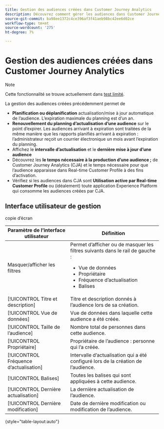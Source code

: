 ```yaml
---
title: Gestion des audiences créées dans Customer Journey Analytics
description: Découvrez comment gérer les audiences dans Customer Journey Analytics
source-git-commit: ba98ee1372c4ce396af3f41aeb98bc42ee6d02ce
workflow-type: tm+mt
source-wordcount: '275'
ht-degree: 7%

---
```



# Gestion des audiences créées dans Customer Journey Analytics

>[!NOTE]
>
>Cette fonctionnalité se trouve actuellement dans [test limité](/help/release-notes/releases.md).

La gestion des audiences créées précédemment permet de

* **Planification ou déplanification** actualisation/mise à jour automatique de l’audience. L’expiration maximale du planning est d’un an.
* **Renouvellement du planning d’actualisation d’une audience** sur le point d’expirer. Les audiences arrivant à expiration sont traitées de la même manière que les rapports planifiés arrivant à expiration : l’administrateur reçoit un courrier électronique un mois avant l’expiration du planning.
* Affichez le **intervalle d’actualisation** et le **dernière mise à jour d’une audience**
* Découvrez les **le temps nécessaire à la production d’une audience ;** de Customer Journey Analytics (CJA) et le temps nécessaire pour que l’audience apparaisse dans Real-time Customer Profile à des fins d’activation.
* Vérifiez si les audiences dans CJA sont **Utilisation active par Real-time Customer Profile** ou (idéalement) toute application Experience Platform qui consomme les audiences créées par CJA.

## Interface utilisateur de gestion

copie dʼécran

| Paramètre de l’interface utilisateur | Définition |
| --- | --- |
| Masquer/afficher les filtres | Permet d’afficher ou de masquer les filtres suivants dans le rail de gauche : <ul><li>Vue de données</li><li>Propriétaire</li><li>Fréquence d’actualisation</li><li>Balises</li></ul> |
| [!UICONTROL Titre et description] | Titre et description donnés à l’audience lors de sa création. |
| [!UICONTROL Vue de données] | Vue de données dans laquelle cette audience a été créée. |
| [!UICONTROL Taille de l’audience] | Nombre total de personnes dans cette audience. |
| [!UICONTROL Propriétaire] | Propriétaire de l’audience : personne qui l’a créée. |
| [!UICONTROL Fréquence d’actualisation] | Intervalle d’actualisation qui a été configuré lors de la création de l’audience. |
| [!UICONTROL Balises] | Toutes les balises qui sont appliquées à cette audience. |
| [!UICONTROL  Dernière actualisation] | La dernière actualisation de l’audience. |
| [!UICONTROL Dernière modification] | Date de dernière modification ou modification de l’audience. |

{style=&quot;table-layout:auto&quot;}

